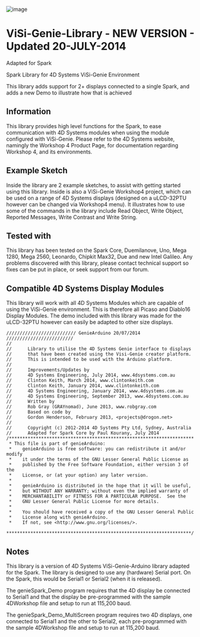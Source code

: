 ![image](http://www.4dsystems.com.au/imagenes/header.png)

ViSi-Genie-Library - NEW VERSION - Updated 20-JULY-2014
==============================================================
Adapted for Spark

Spark Library for 4D Systems ViSi-Genie Environment

This library adds support for 2+ displays connected to a single Spark, and adds a new Demo to illustrate how that is achieved

## Information

This library provides high level functions for the Spark, to ease communication with 4D Systems modules when using the module configured with ViSi-Genie.
Please refer to the 4D Systems website, namingly the Workshop 4 Product Page, for documentation regarding Workshop 4, and its environments.


## Example Sketch

Inside the library are 2 example sketches, to assist with getting started using this library. Inside is also a ViSi-Genie Workshop4 project, which can be used on a range of 4D Systems displays (designed on a uLCD-32PTU however can be changed via Workshop4 menu). It illustrates how to use some of the commands in the library include Read Object, Write Object, Reported Messages, Write Contrast and Write String.

## Tested with

This library has been tested on the Spark Core, Duemilanove, Uno, Mega 1280, Mega 2560, Leonardo, Chipkit Max32, Due and new Intel Galileo. Any problems discovered with this library, please contact technical support so fixes can be put in place, or seek support from our forum.

## Compatible 4D Systems Display Modules

This library will work with all 4D Systems Modules which are capable of using the ViSi-Genie environment. This is therefore all Picaso and Diablo16 Display Modules.
The demo included with this library was made for the uLCD-32PTU however can easily be adapted to other size displays.

```
////////////////////////// GenieArduino 20/07/2014 /////////////////////////
//
//      Library to utilise the 4D Systems Genie interface to displays
//      that have been created using the Visi-Genie creator platform.
//      This is intended to be used with the Arduino platform.
//
//		Improvements/Updates by
//		4D Systems Engineering, July 2014, www.4dsystems.com.au
//      Clinton Keith, March 2014, www.clintonkeith.com
//		Clinton Keith, January 2014, www.clintonkeith.com		
//		4D Systems Engineering, January 2014, www.4dsystems.com.au
//		4D Systems Engineering, September 2013, www.4dsystems.com.au
//		Written by
//		Rob Gray (GRAYnomad), June 2013, www.robgray.com
//      Based on code by
//		Gordon Henderson, February 2013, <projects@drogon.net>
//
//      Copyright (c) 2012-2014 4D Systems Pty Ltd, Sydney, Australia
//		Adapted for Spark Core by Paul Kourany, July 2014
/*********************************************************************
 * This file is part of genieArduino:
 *    genieArduino is free software: you can redistribute it and/or modify
 *    it under the terms of the GNU Lesser General Public License as
 *    published by the Free Software Foundation, either version 3 of the
 *    License, or (at your option) any later version.
 *
 *    genieArduino is distributed in the hope that it will be useful,
 *    but WITHOUT ANY WARRANTY; without even the implied warranty of
 *    MERCHANTABILITY or FITNESS FOR A PARTICULAR PURPOSE.  See the
 *    GNU Lesser General Public License for more details.
 *
 *    You should have received a copy of the GNU Lesser General Public
 *    License along with genieArduino.
 *    If not, see <http://www.gnu.org/licenses/>.
 *********************************************************************/
```

## Notes

This library is a version of 4D Systems ViSi-Genie-Arduino library adapted for the Spark.  The library is designed to use any (hardware) Serial port.  On the Spark, this would  be Serial1 or Serial2 (when it is released).
 
The genieSpark_Demo program requires that the 4D display be connected to Serial1 and that the  display be pre-programmed with the sample 4DWorkshop file and setup to run at 115,200 baud.
 
The genieSpark_Demo_MultiScreen program requires two 4D displays, one connected to Serial1 and the other to Serial2, each pre-programmed with the sample 4DWorkshop file and setup to run at 115,200 baud.
 
 
